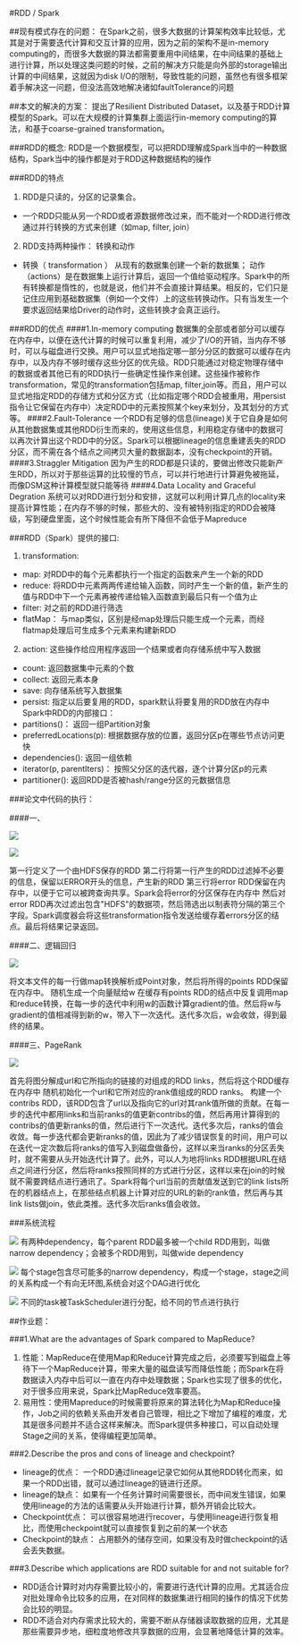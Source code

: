 

#RDD / Spark 


##现有模式存在的问题：
在Spark之前，很多大数据的计算架构效率比较低，尤其是对于需要迭代计算和交互计算的应用，因为之前的架构不是in-memory computing的，而很多大数据的算法都需要重用中间结果，在中间结果的基础上进行计算，所以处理这类问题的时候，之前的解决方只能是向外部的storage输出计算的中间结果，这就因为disk I/O的限制，导致性能的问题，虽然也有很多框架着手解决这一问题，但没法高效地解决诸如faultTolerance的问题

##本文的解决的方案：
提出了Resilient Distributed Dataset，以及基于RDD计算模型的Spark。可以在大规模的计算集群上面运行in-memory computing的算法，和基于coarse-grained transformation。


###RDD的概念: 
RDD是一个数据模型，可以把RDD理解成Spark当中的一种数据结构，Spark当中的操作都是对于RDD这种数据结构的操作

###RDD的特点

1. RDD是只读的，分区的记录集合。
- 一个RDD只能从另一个RDD或者源数据修改过来，而不能对一个RDD进行修改
通过并行转换的方式来创建（如map, filter, join）
2. RDD支持两种操作： 转换和动作
- 转换（ transformation ） 从现有的数据集创建一个新的数据集； 动作（actions）是在数据集上运行计算后，返回一个值给驱动程序。Spark中的所有转换都是惰性的，也就是说，他们并不会直接计算结果。相反的，它们只是记住应用到基础数据集（例如一个文件）上的这些转换动作。只有当发生一个要求返回结果给Driver的动作时，这些转换才会真正运行。

###RDD的优点
####1.In-memory computing
数据集的全部或者部分可以缓存在内存中，以便在迭代计算的时候可以重复利用，减少了I/O的开销，当内存不够时，可以与磁盘进行交换。用户可以显式地指定哪一部分分区的数据可以缓存在内存中，以及内存不够时缓存这些分区的优先级。RDD只能通过对稳定物理存储中的数据或者其他已有的RDD执行一些确定性操作来创建。这些操作被称作transformation，常见的transformation包括map, filter,join等。而且，用户可以显式地指定RDD的存储方式和分区方式（比如指定哪个RDD会被重用，用persist指令让它保留在内存中）决定RDD中的元素按照某个key来划分，及其划分的方式等。
####2.Fault-Tolerance
一个RDD有足够的信息(lineage)关于它自身是如何从其他数据集或其他RDD衍生而来的，使用这些信息，利用稳定存储中的数据可以再次计算出这个RDD中的分区。Spark可以根据lineage的信息重建丢失的RDD分区，而不需在各个结点之间拷贝大量的数据副本，没有checkpoint的开销。
####3.Straggler Mitigation
因为产生的RDD都是只读的，要做出修改只能新产生RDD，所以对于那些运算的比较慢的节点，可以并行地进行计算避免被拖延，而像DSM这种计算模型就只能等待
####4.Data Locality and Graceful Degration
系统可以对RDD进行划分和安排，这就可以利用计算几点的locality来提高计算性能；在内存不够的时候，那些大的、没有被特别指定的RDD会被降级，写到硬盘里面，这个时候性能会有所下降但不会低于Mapreduce

###RDD（Spark）提供的接口:

1. transformation:

- map:
对RDD中的每个元素都执行一个指定的函数来产生一个新的RDD
- reduce:
将RDD中元素两两传递给输入函数，同时产生一个新的值，新产生的值与RDD中下一个元素再被传递给输入函数直到最后只有一个值为止
- filter:
对之前的RDD进行筛选
- flatMap：
与map类似，区别是经map处理后只能生成一个元素，而经flatmap处理后可生成多个元素来构建新RDD

2. action:
这些操作给应用程序返回一个结果或者向存储系统中写入数据
- count:
返回数据集中元素的个数
- collect:
返回元素本身
- save:
向存储系统写入数据集
- persist:
指定以后要复用的RDD，spark默认将要复用的RDD放在内存中
Spark中RDD的内部接口：
- partitions()：
返回一组Partition对象
- preferredLocations(p):
根据数据存放的位置，返回分区p在哪些节点访问更快
- dependencies():
返回一组依赖
- iterator(p, parentIters)：
按照父分区的迭代器，逐个计算分区p的元素
- partitioner():
返回RDD是否被hash/range分区的元数据信息


###论文中代码的执行：

####一、

![](img/4_code1.1.png)

![](img/4_code1.2.png)

第一行定义了一个由HDFS保存的RDD
第二行将第一行产生的RDD过滤掉不必要的信息，保留以ERROR开头的信息，产生新的RDD
第三行将error RDD保留在内存中，以便于它可以被跨查询共享。Spark会将error的分区保存在内存中
然后对error RDD再次过滤出包含"HDFS"的数据项，然后筛选出以制表符分隔的第三个字段。Spark调度器会将这些transformation指令发送给缓存着errors分区的结点。最后将结果记录返回。

####二、逻辑回归

![](img/4_code2.png)

将文本文件的每一行做map转换解析成Point对象，然后将所得的points RDD保留在内存中。
随机生成一个向量赋给w
在缓存有points RDD的结点中反复调用map和reduce转换，在每一步的迭代中利用w的函数计算gradient的值。然后将w与gradient的值相减得到新的w，带入下一次迭代。迭代多次后，w会收敛，得到最终的结果。

####三、PageRank

![](img/4_code3.png)

首先将图分解成url和它所指向的链接的对组成的RDD links，然后将这个RDD缓存在内存中
随机初始化一个url和它所对应的rank值组成的RDD ranks。
构建一个contribs RDD，该RDD包含了url以及指向它的url对其rank值所做的贡献。在每一步的迭代中都用links和当前ranks的值更新contribs的值，然后再用计算得到的contribs的值更新ranks的值，然后进行下一次迭代。迭代多次后，ranks的值会收敛。每一步迭代都会更新ranks的值，因此为了减少错误恢复的时间，用户可以在迭代一定次数后将ranks的值写入到磁盘做备份，这样以来当ranks的分区丢失时，就不需要从头开始迭代计算了。此外，可以人为地将links RDD根据URL在结点之间进行分区，然后将ranks按照同样的方式进行分区，这样以来在join的时候就不需要跨结点进行通讯了。Spark将每个url当前的贡献值发送到它的link lists所在的机器结点上，在那些结点机器上计算对应的URL的新的rank值，然后再与其link lists做join，依此类推。迭代多次后ranks值会收敛。

###系统流程


![](img/4_system_2.jpg)
有两种dependency，每个parent RDD最多被一个child RDD用到，叫做narrow dependency；会被多个RDD用到，叫做wide dependency

![](img/4_system_3.jpg)
每个stage包含尽可能多的narrow dependency，构成一个stage，stage之间的关系构成一个有向无环图,系统会对这个DAG进行优化

![](img/4_system_1.jpg)
不同的task被TaskScheduler进行分配，给不同的节点进行执行

##作业题：


###1.What are the advantages of Spark compared to MapReduce?
1. 性能：MapReduce在使用Map和Reduce计算完成之后，必须要写到磁盘上等待下一个MapReduce计算，带来大量的磁盘读写而降低性能；而Spark在将数据读入内存中后可以一直在内存中处理数据；Spark也实现了很多的优化，对于很多应用来说，Spark比MapReduce效率要高。
2. 易用性：使用Mapreduce的时候需要将原来的算法转化为Map和Reduce操作，Job之间的依赖关系由开发者自己管理，相比之下增加了编程的难度，尤其是很多问题并不适合这样来解决。而Spark提供多种接口，可以自动处理Stage之间的关系，使得编程更加简单。


###2.Describe the pros and cons of lineage and checkpoint?

- lineage的优点：
一个RDD通过lineage记录它如何从其他RDD转化而来，如果一个RDD出错，就可以通过lineage的链进行还原。
- lineage的缺点：
如果有一个任务计算时间需要很长，而中间发生错误，如果使用lineage的方法的话需要从头开始进行计算，额外开销会比较大。
- Checkpoint优点：
可以很容易地进行recover，与使用lineage进行恢复相比，而使用checkpoint就可以直接恢复到之前的某一个状态
- Checkpoint的缺点：
占用额外的储存空间，如果没有及时做checkpoint的话会丢失数据。

###3.Describe which applications are RDD suitable for and not suitable for?

- RDD适合计算时对内存需要比较小的，需要进行迭代计算的应用。尤其适合应对批处理命令比较多的应用，在对同样的数据集进行相同的操作的情况下优势会比较的明显。
- RDD不适合对内存需求比较大的，需要不断从存储器读取数据的应用，尤其是那些需要异步地，细粒度地修改共享数据的应用，会显著地降低计算的效率。





